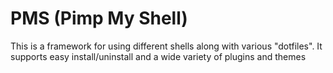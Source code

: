PMS (Pimp My Shell)
===================

This is a framework for using different shells along with various "dotfiles".
It supports easy install/uninstall and a wide variety of plugins and themes

